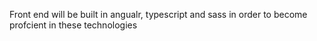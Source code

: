 Front end will be built in angualr, typescript and sass in order to become profcient in these technologies
